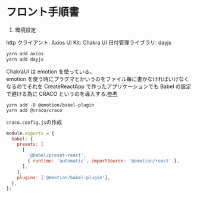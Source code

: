 # フロント手順書

1. 環境設定

http クライアント: Axios
UI Kit: Chakra UI
日付管理ライブラリ: dayjs

```sh
yarn add axios
yarn add dayjs
```

ChakraUI は emotion を使っている。  
emotion を使う時にプラグマとかいうのをファイル毎に書かなければいけなくなるのでそれを CreateReactApp で作ったアプリケーションでも Babel の設定で避ける為に CRACO というのを導入する.[参考](https://qiita.com/xrxoxcxox/items/17e0762d8e69c1ef208f)

```
yarn add -D @emotion/babel-plugin
yarn add @craco/craco
```

`craco.config.js`の作成

```js
module.exports = {
  babel: {
    presets: [
      [
        '@babel/preset-react',
        { runtime: 'automatic', importSource: '@emotion/react' },
      ],
    ],
    plugins: ['@emotion/babel-plugin'],
  },
};
```
